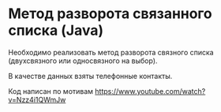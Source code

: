 # Метод разворота связанного списка (Java)

Необходимо реализовать метод разворота связного списка
(двухсвязного или односвязного на выбор).

В качестве данных взяты телефонные контакты.

Код написан по мотивам https://www.youtube.com/watch?v=Nzz4i1QWmJw
